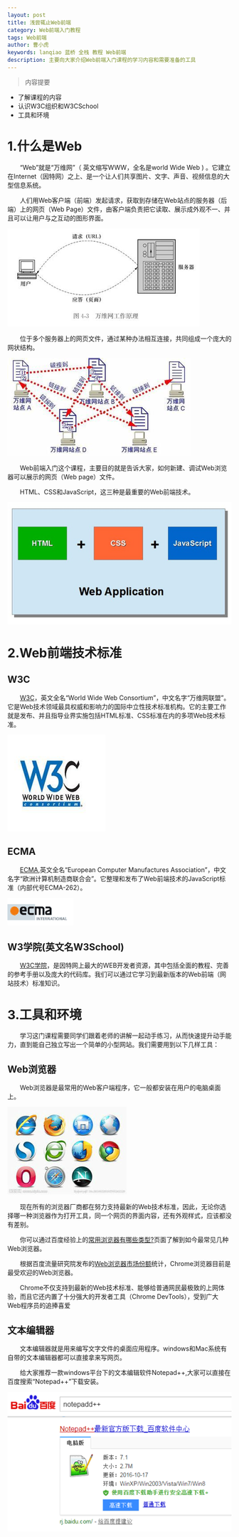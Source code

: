 ```yaml
---
layout: post
title: 浅尝辄止Web前端
category: Web前端入门教程
tags: Web前端
author: 曹小虎
keywords: lanqiao 蓝桥 全栈 教程 Web前端
description: 主要向大家介绍Web前端入门课程的学习内容和需要准备的工具
---
```

 
> 内容提要

- 了解课程的内容
- 认识W3C组织和W3CSchool
- 工具和环境


# 1.什么是Web

&emsp;&emsp;“Web”就是“万维网”（ 英文缩写WWW，全名是world Wide Web ) 。它建立在Internet（因特网）之上、是一个让人们共享图片、文字、声音、视频信息的大型信息系统。

&emsp;&emsp;人们用Web客户端（前端）发起请求，获取到存储在Web站点的服务器（后端）上的网页（Web Page）文件，由客户端负责把它读取、展示成外观不一、并且可以让用户与之互动的图形界面。

 ![www_mechanism](/public/img/html/www_mechanism.jpg)

&emsp;&emsp;位于多个服务器上的网页文件，通过某种办法相互连接，共同组成一个庞大的网状结构。

 ![www_web_structure](/public/img/html/www_web_structure.jpg)

&emsp;&emsp;Web前端入门这个课程，主要目的就是告诉大家，如何新建、调试Web浏览器可以展示的网页（Web page）文件。

&emsp;&emsp;HTML、CSS和JavaScript，这三种是最重要的Web前端技术。

 ![web-frontend-content](/public/img/html/html_css_js.jpg) 

# 2.Web前端技术标准

## W3C

&emsp;&emsp;[W3C](https://www.w3.org/)，英文全名“World Wide Web Consortium”，中文名字“万维网联盟”。它是Web技术领域最具权威和影响力的国际中立性技术标准机构。它的主要工作就是发布、并且指导业界实施包括HTML标准、CSS标准在内的多项Web技术标准。

 ![w3c_logo](/public/img/html/w3c_logo.jpg) 


## ECMA

&emsp;&emsp;[ECMA](http://www.ecma-international.org/),英文全名“European Computer Manufactures Association”，中文名字“欧洲计算机制造商联合会”。它整理和发布了Web前端技术的JavaScript标准（内部代号ECMA-262）。

 ![ecma_logo](/public/img/html/ecma_logo.gif) 

## W3学院(英文名W3School)

&emsp;&emsp;[W3C学院](http://www.w3school.com.cn/)，是因特网上最大的WEB开发者资源，其中包括全面的教程、完善的参考手册以及庞大的代码库。我们可以通过它学习到最新版本的Web前端（网站技术）标准知识。

# 3.工具和环境

&emsp;&emsp;学习这门课程需要同学们跟着老师的讲解一起动手练习，从而快速提升动手能力，直到能自己独立写出一个简单的小型网站。我们需要用到以下几样工具：

## Web浏览器

&emsp;&emsp;Web浏览器是最常用的Web客户端程序，它一般都安装在用户的电脑桌面上。

 ![web_browser_logo_grid](/public/img/html/web_browser_logo_grid.jpg)

&emsp;&emsp;现在所有的浏览器厂商都在努力支持最新的Web技术标准，因此，无论你选择哪一种浏览器作为打开工具，同一个网页的界面内容，还有外观样式，应该都没有差别。

&emsp;&emsp;你可以通过百度经验上的[常用浏览器有哪些类型?](http://jingyan.baidu.com/article/a17d528539d8948098c8f281.html)页面了解到如今最常见几种Web浏览器。

&emsp;&emsp;根据百度流量研究院发布的[Web浏览器市场份额](http://tongji.baidu.com/data/browser)统计，Chrome浏览器目前是最受欢迎的Web浏览器。

&emsp;&emsp;Chrome不仅支持到最新的Web技术标准、能够给普通网民最极致的上网体验，而且它还内置了十分强大的开发者工具（Chrome DevTools），受到广大Web程序员的追捧喜爱

## 文本编辑器

&emsp;&emsp;文本编辑器就是用来编写文字文件的桌面应用程序。windows和Mac系统有自带的文本编辑器都可以直接拿来写网页。

&emsp;&emsp;给大家推荐一款windows平台下的文本编辑软件Notepad++,大家可以直接在百度搜索“Notepad++”下载安装。

 ![notepad_plus_plus_from_baidu](/public/img/html/notepad_plus_plus_from_baidu.png)























